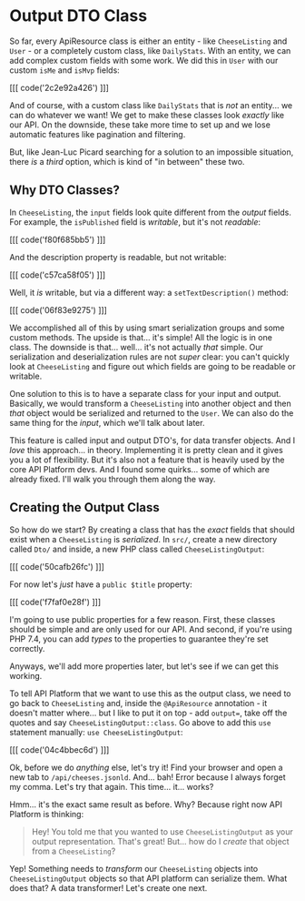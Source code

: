 # Output DTO Class

So far, every ApiResource class is either an entity - like `CheeseListing` and
`User` - or a completely custom class, like `DailyStats`. With an entity, we can
add complex custom fields with some work. We did this in `User` with our custom
`isMe` and `isMvp` fields:

[[[ code('2c2e92a426') ]]]

And of course, with a custom class like `DailyStats` that is *not* an entity...
we can do whatever we want! We get to make these classes look *exactly* like our
API. On the downside, these take more time to set up and we lose automatic features
like pagination and filtering.

But, like Jean-Luc Picard searching for a solution to an impossible situation,
there *is* a *third* option, which is kind of "in between" these two.

## Why DTO Classes?

In `CheeseListing`, the `input` fields look quite different from the *output*
fields. For example, the `isPublished` field is *writable*, but it's not
*readable*:

[[[ code('f80f685bb5') ]]]

And the description property is readable, but not writable:

[[[ code('c57ca58f05') ]]]

Well, it *is* writable, but via a different way: a `setTextDescription()` method:

[[[ code('06f83e9275') ]]]

We accomplished all of this by using smart serialization groups and some custom
methods. The upside is that... it's simple! All the logic is in one class. The
downside is that... well... it's not actually *that* simple. Our serialization
and deserialization rules are not *super* clear: you can't quickly look at
`CheeseListing` and figure out which fields are going to be readable or writable.

One solution to this is to have a separate class for your input and output.
Basically, we would transform a `CheeseListing` into another object and then
*that* object would be serialized and returned to the `User`. We can also do the
same thing for the *input*, which we'll talk about later.

This feature is called input and output DTO's, for data transfer objects. And I
*love* this approach... in theory. Implementing it is pretty clean and it gives
you a lot of flexibility. But it's also not a feature that is heavily used by the
core API Platform devs. And I found some quirks... some of which are already fixed.
I'll walk you through them along the way.

## Creating the Output Class

So how do we start? By creating a class that has the *exact* fields that should exist
when a `CheeseListing` is *serialized*. In `src/`, create a new directory called
`Dto/` and inside, a new PHP class called `CheeseListingOutput`:

[[[ code('50cafb26fc') ]]]

For now let's *just* have a `public $title` property:

[[[ code('f7faf0e28f') ]]]

I'm going to use public properties for a few reason. First, these classes should be
simple and are only used for our API. And second, if you're using PHP 7.4, you can
add *types* to the properties to guarantee they're set correctly.

Anyways, we'll add more properties later, but let's see if we can get this working.

To tell API Platform that we want to use this as the output class, we need to go
back to `CheeseListing` and, inside the `@ApiResource` annotation - it doesn't
matter where... but I like to put it on top - add `output=`, take off the quotes
and say `CheeseListingOutput::class`. Go above to add this `use` statement
manually: `use CheeseListingOutput`:

[[[ code('04c4bbec6d') ]]]

Ok, before we do *anything* else, let's try it! Find your browser and open a
new tab to `/api/cheeses.jsonld`. And... bah! Error because I always forget my
comma. Let's try that again. This time... it... works?

Hmm... it's the exact same result as before. Why? Because right now API Platform
is thinking:

> Hey! You told me that you wanted to use `CheeseListingOutput` as your
> output representation. That's great! But... how do I *create* that object
> from a `CheeseListing`?

Yep! Something needs to *transform* our `CheeseListing` objects into
`CheeseListingOutput` objects so that API platform can serialize them. What
does that? A data transformer! Let's create one next.
